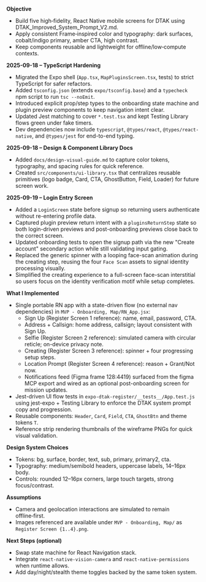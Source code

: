 **Objective**
- Build five high‑fidelity, React Native mobile screens for DTAK using DTAK_Improved_System_Prompt_V2.md.
- Apply consistent Frame‑inspired color and typography: dark surfaces, cobalt/indigo primary, amber CTA, high contrast.
- Keep components reusable and lightweight for offline/low‑compute contexts.

**2025-09-18 – TypeScript Hardening**
- Migrated the Expo shell (`App.tsx`, `MapPluginsScreen.tsx`, tests) to strict TypeScript for safer refactors.
- Added `tsconfig.json` (extends `expo/tsconfig.base`) and a `typecheck` npm script to run `tsc --noEmit`.
- Introduced explicit prop/step types to the onboarding state machine and plugin preview components to keep navigation intent clear.
- Updated Jest matching to cover `*.test.tsx` and kept Testing Library flows green under fake timers.
- Dev dependencies now include `typescript`, `@types/react`, `@types/react-native`, and `@types/jest` for end-to-end typing.

**2025-09-18 – Design & Component Library Docs**
- Added `docs/design-visual-guide.md` to capture color tokens, typography, and spacing rules for quick reference.
- Created `src/components/ui-library.tsx` that centralizes reusable primitives (logo badge, Card, CTA, GhostButton, Field, Loader) for future screen work.

**2025-09-19 – Login Entry Screen**
- Added a `LoginScreen` state before signup so returning users authenticate without re-entering profile data.
- Captured plugin preview return intent with a `pluginsReturnStep` state so both login-driven previews and post-onboarding previews close back to the correct screen.
- Updated onboarding tests to open the signup path via the new "Create account" secondary action while still validating input gating.
- Replaced the generic spinner with a looping face-scan animation during the creating step, reusing the four `Face Scan` assets to signal identity processing visually.
- Simplified the creating experience to a full-screen face-scan interstitial so users focus on the identity verification motif while setup completes.

**What I Implemented**
- Single portable RN app with a state-driven flow (no external nav dependencies) in `MVP - Onboarding, Map/RN_App.jsx`:
  - Sign Up (Register Screen 1 reference): name, email, password, CTA.
  - Address + Callsign: home address, callsign; layout consistent with Sign Up.
  - Selfie (Register Screen 2 reference): simulated camera with circular reticle; on-device privacy note.
  - Creating (Register Screen 3 reference): spinner + four progressing setup steps.
  - Location Prompt (Register Screen 4 reference): reason + Grant/Not now.
  - Notifications feed (Figma frame 128:4419) surfaced from the figma MCP export and wired as an optional post-onboarding screen for mission updates.
- Jest-driven UI flow tests in `expo-dtak-register/__tests__/App.test.js` using jest-expo + Testing Library to enforce the DTAK system prompt copy and progression.
- Reusable components: `Header`, `Card`, `Field`, `CTA`, `GhostBtn` and theme tokens `T`.
- Reference strip rendering thumbnails of the wireframe PNGs for quick visual validation.

**Design System Choices**
- Tokens: bg, surface, border, text, sub, primary, primary2, cta.
- Typography: medium/semibold headers, uppercase labels, 14–16px body.
- Controls: rounded 12–16px corners, large touch targets, strong focus/contrast.

**Assumptions**
- Camera and geolocation interactions are simulated to remain offline‑first.
- Images referenced are available under `MVP - Onboarding, Map/` as `Register Screen {1..4}.png`.

**Next Steps (optional)**
- Swap state machine for React Navigation stack.
- Integrate `react-native-vision-camera` and `react-native-permissions` when runtime allows.
- Add day/night/stealth theme toggles backed by the same token system.
